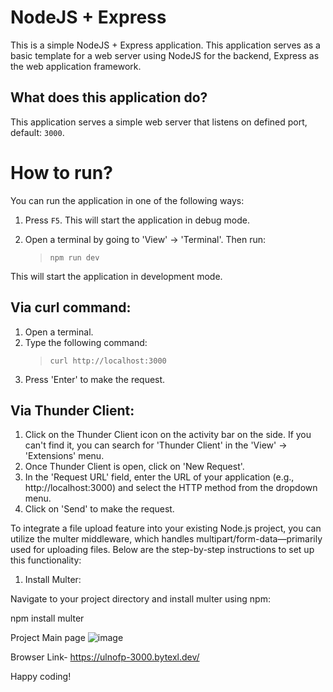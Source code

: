 NodeJS + Express
======================
This is a simple NodeJS + Express application. This application serves as a basic template for a web server using NodeJS for the backend, Express as the web application framework.

What does this application do?
-------------------------------
This application serves a simple web server that listens on defined port, default: `3000`.


# How to run?
You can run the application in one of the following ways:

1. Press `F5`. This will start the application in debug mode.

2. Open a terminal by going to 'View' -> 'Terminal'. Then run: 
    > `npm run dev`

This will start the application in development mode.


Via curl command:
-----------------
1. Open a terminal.
2. Type the following command: 
   > `curl http://localhost:3000`
3. Press 'Enter' to make the request.

Via Thunder Client:
-------------------
1. Click on the Thunder Client icon on the activity bar on the side. If you can't find it, you can search for 'Thunder Client' in the 'View' -> 'Extensions' menu.
2. Once Thunder Client is open, click on 'New Request'.
3. In the 'Request URL' field, enter the URL of your application (e.g., http://localhost:3000) and select the HTTP method from the dropdown menu.
5. Click on 'Send' to make the request.
   


To integrate a file upload feature into your existing Node.js project, you can utilize the multer middleware, which handles multipart/form-data—primarily used for uploading files. Below are the step-by-step instructions to set up this functionality:

1. Install Multer:

Navigate to your project directory and install multer using npm:

npm install multer

Project Main page
![image](https://github.com/user-attachments/assets/6a079224-1c52-44d0-93d2-acb1cbcaff7d)


Browser Link- https://ulnofp-3000.bytexl.dev/

Happy coding!

